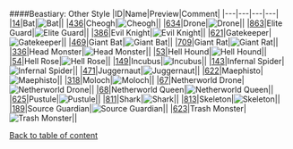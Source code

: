 ####Beastiary: Other Style
|ID|Name|Preview|Comment|
|---|---|---|---|
|[14](https://github.com/alexey-lysiuk/Realm667-AAA-Cache/raw/master/data/0014.zip)|Bat|![Bat](http://www.realm667.com/images/content/repository/beastiary/Bat.png)||
|[436](https://github.com/alexey-lysiuk/Realm667-AAA-Cache/raw/master/data/0436.zip)|Cheogh|![Cheogh](http://www.realm667.com/images/content/repository/beastiary/Cheogh.png)||
|[634](https://github.com/alexey-lysiuk/Realm667-AAA-Cache/raw/master/data/0634.zip)|Drone|![Drone](http://www.realm667.com/images/content/repository/beastiary/Drone.png)||
|[863](https://github.com/alexey-lysiuk/Realm667-AAA-Cache/raw/master/data/0863.zip)|Elite Guard|![Elite Guard](http://www.realm667.com/images/content/repository/beastiary/EliteGuard.png)||
|[386](https://github.com/alexey-lysiuk/Realm667-AAA-Cache/raw/master/data/0386.zip)|Evil Knight|![Evil Knight](http://www.realm667.com/images/content/repository/beastiary/EvilKnight.png)||
|[621](https://github.com/alexey-lysiuk/Realm667-AAA-Cache/raw/master/data/0621.zip)|Gatekeeper|![Gatekeeper](http://www.realm667.com/images/content/repository/beastiary/Gatekeeper.png)||
|[469](https://github.com/alexey-lysiuk/Realm667-AAA-Cache/raw/master/data/0469.zip)|Giant Bat|![Giant Bat](http://www.realm667.com/images/content/repository/beastiary/GiantBat.png)||
|[709](https://github.com/alexey-lysiuk/Realm667-AAA-Cache/raw/master/data/0709.zip)|Giant Rat|![Giant Rat](http://www.realm667.com/images/content/repository/beastiary/GiantRat.png)||
|[336](https://github.com/alexey-lysiuk/Realm667-AAA-Cache/raw/master/data/0336.zip)|Head Monster|![Head Monster](http://www.realm667.com/images/content/repository/beastiary/HeadMonster.png)||
|[53](https://github.com/alexey-lysiuk/Realm667-AAA-Cache/raw/master/data/0053.zip)|Hell Hound|![Hell Hound](http://www.realm667.com/images/content/repository/beastiary/HellHound.png)||
|[54](https://github.com/alexey-lysiuk/Realm667-AAA-Cache/raw/master/data/0054.zip)|Hell Rose|![Hell Rose](http://www.realm667.com/images/content/repository/beastiary/HellRose.png)||
|[149](https://github.com/alexey-lysiuk/Realm667-AAA-Cache/raw/master/data/0149.zip)|Incubus|![Incubus](http://www.realm667.com/images/content/repository/beastiary/Incubus.png)||
|[143](https://github.com/alexey-lysiuk/Realm667-AAA-Cache/raw/master/data/0143.zip)|Infernal Spider|![Infernal Spider](http://www.realm667.com/images/content/repository/beastiary/InfernalSpider.png)||
|[471](https://github.com/alexey-lysiuk/Realm667-AAA-Cache/raw/master/data/0471.zip)|Juggernaut|![Juggernaut](http://www.realm667.com/images/content/repository/beastiary/Juggernaught.png)||
|[622](https://github.com/alexey-lysiuk/Realm667-AAA-Cache/raw/master/data/0622.zip)|Maephisto|![Maephisto](http://www.realm667.com/images/content/repository/beastiary/Maephisto.png)||
|[318](https://github.com/alexey-lysiuk/Realm667-AAA-Cache/raw/master/data/0318.zip)|Moloch|![Moloch](http://www.realm667.com/images/content/repository/beastiary/Moloch.png)||
|[67](https://github.com/alexey-lysiuk/Realm667-AAA-Cache/raw/master/data/0067.zip)|Netherworld Drone|![Netherworld Drone](http://www.realm667.com/images/content/repository/beastiary/NetherworldDrone.png)||
|[68](https://github.com/alexey-lysiuk/Realm667-AAA-Cache/raw/master/data/0068.zip)|Netherworld Queen|![Netherworld Queen](http://www.realm667.com/images/content/repository/beastiary/NetherworldQueen.png)||
|[625](https://github.com/alexey-lysiuk/Realm667-AAA-Cache/raw/master/data/0625.zip)|Pustule|![Pustule](http://www.realm667.com/images/content/repository/beastiary/Pustule.png)||
|[811](https://github.com/alexey-lysiuk/Realm667-AAA-Cache/raw/master/data/0811.zip)|Shark|![Shark](http://www.realm667.com/images/content/repository/beastiary/Shark.png)||
|[813](https://github.com/alexey-lysiuk/Realm667-AAA-Cache/raw/master/data/0813.zip)|Skeleton|![Skeleton](http://www.realm667.com/images/content/repository/beastiary/Skeleton.png)||
|[189](https://github.com/alexey-lysiuk/Realm667-AAA-Cache/raw/master/data/0189.zip)|Source Guardian|![Source Guardian](http://www.realm667.com/images/content/repository/beastiary/SourceGuardian.png)||
|[623](https://github.com/alexey-lysiuk/Realm667-AAA-Cache/raw/master/data/0623.zip)|Trash Monster|![Trash Monster](http://www.realm667.com/images/content/repository/beastiary/TrashMonster.png)||

[Back to table of content](../readme.md)
